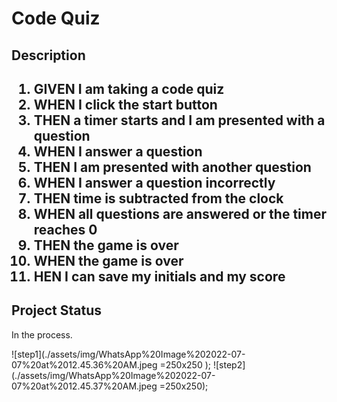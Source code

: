 <h1>Code Quiz</h1>
<h2>Description<h2>

<ol>
<li>GIVEN I am taking a code quiz</li>
<li>WHEN I click the start button</li>
<li>THEN a timer starts and I am presented with a question</li>
<li>WHEN I answer a question</li>
<li>THEN I am presented with another question</li>
<li>WHEN I answer a question incorrectly</li>
<li>THEN time is subtracted from the clock</li>
<li>WHEN all questions are answered or the timer reaches 0</li>
<li>THEN the game is over</li>
<li>WHEN the game is over</li>
<li>HEN I can save my initials and my score</li>
</ol>

<h2>Project Status</h2>
<p>In the process.</p>


![step1](./assets/img/WhatsApp%20Image%202022-07-07%20at%2012.45.36%20AM.jpeg =250x250 );
![step2](./assets/img/WhatsApp%20Image%202022-07-07%20at%2012.45.37%20AM.jpeg =250x250);